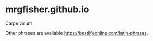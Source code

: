 # mrgfisher.github.io
Carpe vinum.

Other phrases are available https://bestlifeonline.com/latin-phrases.
